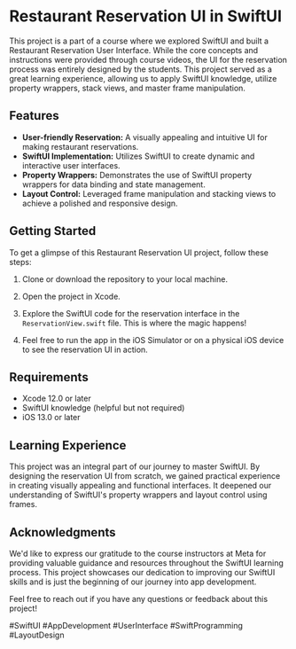 # Restaurant Reservation UI in SwiftUI

This project is a part of a course where we explored SwiftUI and built a Restaurant Reservation User Interface. While the core concepts and instructions were provided through course videos, the UI for the reservation process was entirely designed by the students. This project served as a great learning experience, allowing us to apply SwiftUI knowledge, utilize property wrappers, stack views, and master frame manipulation.

## Features

- **User-friendly Reservation:** A visually appealing and intuitive UI for making restaurant reservations.
- **SwiftUI Implementation:** Utilizes SwiftUI to create dynamic and interactive user interfaces.
- **Property Wrappers:** Demonstrates the use of SwiftUI property wrappers for data binding and state management.
- **Layout Control:** Leveraged frame manipulation and stacking views to achieve a polished and responsive design.

## Getting Started

To get a glimpse of this Restaurant Reservation UI project, follow these steps:

1. Clone or download the repository to your local machine.

2. Open the project in Xcode.

3. Explore the SwiftUI code for the reservation interface in the `ReservationView.swift` file. This is where the magic happens!

4. Feel free to run the app in the iOS Simulator or on a physical iOS device to see the reservation UI in action.

## Requirements

- Xcode 12.0 or later
- SwiftUI knowledge (helpful but not required)
- iOS 13.0 or later

## Learning Experience

This project was an integral part of our journey to master SwiftUI. By designing the reservation UI from scratch, we gained practical experience in creating visually appealing and functional interfaces. It deepened our understanding of SwiftUI's property wrappers and layout control using frames.

## Acknowledgments

We'd like to express our gratitude to the course instructors at Meta for providing valuable guidance and resources throughout the SwiftUI learning process. This project showcases our dedication to improving our SwiftUI skills and is just the beginning of our journey into app development.

Feel free to reach out if you have any questions or feedback about this project!

#SwiftUI #AppDevelopment #UserInterface #SwiftProgramming #LayoutDesign
